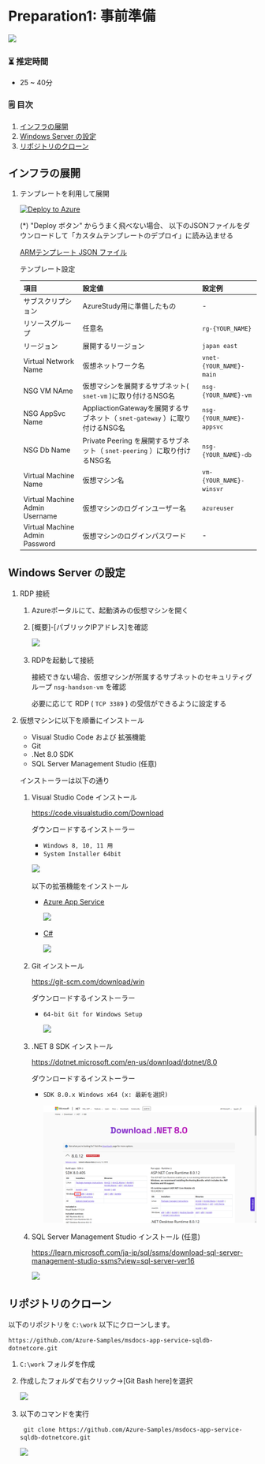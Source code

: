 # Preparation1: 事前準備

![](images/prep01-0000-network.png)

### ⏳ 推定時間

- 25 ~ 40分

### 🗒️ 目次

1. [インフラの展開](#インフラの展開)
1. [Windows Server の設定](#windows-server-の設定)
1. [リポジトリのクローン](#リポジトリのクローン)


## インフラの展開

1. テンプレートを利用して展開

   [![Deploy to Azure](https://aka.ms/deploytoazurebutton)](https://portal.azure.com/#create/Microsoft.Template/uri/https%3A%2F%2Fraw.githubusercontent.com%2Fakinaritsugo%2Fhandson-azurestudy-04-paas%2Fmain%2Finfra%2Ftemplate.json)

    (*) "Deploy ボタン" からうまく飛べない場合、 以下のJSONファイルをダウンロードして「カスタムテンプレートのデプロイ」に読み込ませる

    [ARMテンプレート JSON ファイル](https://raw.githubusercontent.com/akinaritsugo/handson-azurestudy-04-paas/main/infra/template.json)

    テンプレート設定

    |項目|設定値|設定例|
    |---|---|---|
    |サブスクリプション| AzureStudy用に準備したもの | - |
    |リソースグループ| 任意名 | `rg-{YOUR_NAME}` |
    |リージョン| 展開するリージョン | `japan east` |
    |Virtual Network Name| 仮想ネットワーク名 | `vnet-{YOUR_NAME}-main` |
    |NSG VM NAme| 仮想マシンを展開するサブネット( `snet-vm` )に取り付けるNSG名 | `nsg-{YOUR_NAME}-vm` |
    |NSG AppSvc Name| AppliactionGatewayを展開するサブネット（ `snet-gateway` ）に取り付けるNSG名 | `nsg-{YOUR_NAME}-appsvc` |
    |NSG Db Name| Private Peering を展開するサブネット（ `snet-peering` ）に取り付けるNSG名 | `nsg-{YOUR_NAME}-db` |
    |Virtual Machine Name| 仮想マシン名 | `vm-{YOUR_NAME}-winsvr` |
    |Virtual Machine Admin Username| 仮想マシンのログインユーザー名 | `azureuser` |
    |Virtual Machine Admin Password| 仮想マシンのログインパスワード| - |



## Windows Server の設定

1. RDP 接続

    1. Azureポータルにて、起動済みの仮想マシンを開く

    1. [概要]-[パブリックIPアドレス]を確認

        ![](images/prep01-0101-network.png)

    1. RDPを起動して接続

        接続できない場合、仮想マシンが所属するサブネットのセキュリティグループ `nsg-handson-vm` を確認

        必要に応じて RDP ( `TCP 3389` ) の受信ができるように設定する

1. 仮想マシンに以下を順番にインストール

    * Visual Studio Code および 拡張機能
    * Git
    * .Net 8.0 SDK
    * SQL Server Management Studio (任意)

    インストーラーは以下の通り

    1. Visual Studio Code インストール

        https://code.visualstudio.com/Download

        ダウンロードするインストーラー

          * `Windows 8, 10, 11 用`
          * `System Installer 64bit`

          ![](images/prep01-0102-network.png)

        以下の拡張機能をインストール

        <!-- * [日本語化（任意）](https://marketplace.visualstudio.com/items?itemName=MS-CEINTL.vscode-language-pack-ja) -->
        * [Azure App Service](https://marketplace.visualstudio.com/items?itemName=ms-azuretools.vscode-azureappservice)

            ![](images/prep01-0103-network.png)

        * [C#](https://marketplace.visualstudio.com/items?itemName=ms-dotnettools.csharp)

            ![](images/prep01-0104-network.png)


    1. Git インストール

        https://git-scm.com/download/win

        ダウンロードするインストーラー

          * `64-bit Git for Windows Setup`

            ![](images/prep01-0105-network.png)


    1. .NET 8 SDK インストール

        https://dotnet.microsoft.com/en-us/download/dotnet/8.0

        ダウンロードするインストーラー

          * `SDK 8.0.x Windows x64 (x: 最新を選択)`

            ![](images/prep01-0106-network.png)

    1. SQL Server Management Studio インストール (任意)

        https://learn.microsoft.com/ja-jp/sql/ssms/download-sql-server-management-studio-ssms?view=sql-server-ver16

        ![](images/prep01-0107-network.png)

<!-- 
(*) 以下の PowerShell スクリプトを「実行コマンド」から実行するとすべてインストールされる

1. 仮想マシンを開く
1. [操作]-[実行コマンド] を開く
1. `RunPowerShellScript` を選択して、以下のコマンドを貼り付け、「実行」

    コマンド実行を利用する場合、タイムアウトするので順番に実行する。

    1. Visual Studio Code インストール

            New-Item -Force -Path $env:HOMEDRIVE\temp -ItemType Directory
            cd $env:HOMEDRIVE\temp

            # Visual Studio Code
            Invoke-WebRequest -Uri https://az764295.vo.msecnd.net/stable/74b1f979648cc44d385a2286793c226e611f59e7/VSCodeSetup-x64-1.71.2.exe -OutFile VSCodeSetup.exe
            ./VSCodeSetup.exe /VERYSILENT /NORESTART /MERGETASKS=!runcode

    1. Visual Studio Code 拡張機能 インストール

            # Visual Studio Code - Extension
            $env:Path = [System.Environment]::GetEnvironmentVariable("Path","Machine") + ";" + [System.Environment]::GetEnvironmentVariable("Path","User")
            code --force --install-extension MS-CEINTL.vscode-language-pack-ja
            code --force --install-extension ms-azuretools.vscode-azureappservice
            code --force --install-extension ms-dotnettools.csharp

    1. Git インストール

            New-Item -Force -Path $env:HOMEDRIVE\temp -ItemType Directory
            cd $env:HOMEDRIVE\temp

            # Git
            Invoke-WebRequest -Uri https://github.com/git-for-windows/git/releases/download/v2.37.3.windows.1/Git-2.37.3-64-bit.exe -OutFile Git.exe
            ./Git.exe /VERYSILENT /NORESTART

    1. .Net 6 SDK インストール

            New-Item -Force -Path $env:HOMEDRIVE\temp -ItemType Directory
            cd $env:HOMEDRIVE\temp

            # .Net 6 SDK
            Invoke-WebRequest -Uri https://dotnet.microsoft.com/download/dotnet/scripts/v1/dotnet-install.ps1 -OutFile dotnet-install.ps1
            ./dotnet-install.ps1 -Architecture x64 -Channel 6.0

    1. SQL Server Management Studio インストール

            New-Item -Force -Path $env:HOMEDRIVE\temp -ItemType Directory
            cd $env:HOMEDRIVE\temp

            # SQL Server Management Studio
            Invoke-WebRequest -Uri https://aka.ms/ssmsfullsetup -OutFile ssmsfullsetup.exe
            ./ssmsfullsetup.exe /install /quiet /norestart /passive

    1. すべて完了したら再起動する

        # 再起動
        Restart-Computer -Force
-->

## リポジトリのクローン

以下のリポジトリを `C:\work` 以下にクローンします。

```
https://github.com/Azure-Samples/msdocs-app-service-sqldb-dotnetcore.git
```

1. `C:\work` フォルダを作成

1. 作成したフォルダで右クリック→[Git Bash here]を選択

    ![](images/prep01-0201-gitclone.png)

1. 以下のコマンドを実行

        git clone https://github.com/Azure-Samples/msdocs-app-service-sqldb-dotnetcore.git

    ![](images/prep01-0202-gitclone.png)
